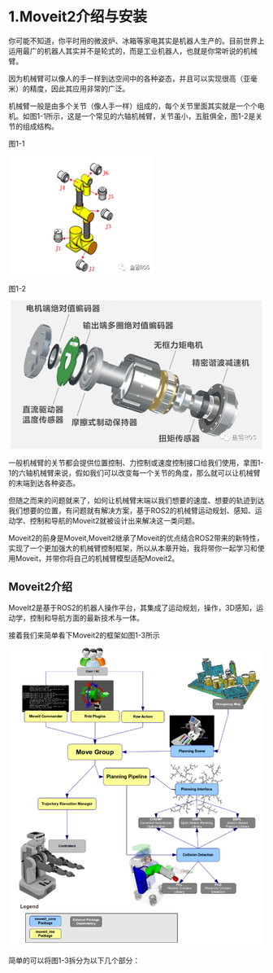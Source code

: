 # 1.Moveit2介绍与安装

你可能不知道，你平时用的微波炉、冰箱等家电其实是机器人生产的。目前世界上运用最广的机器人其实并不是轮式的，而是工业机器人，也就是你常听说的机械臂。

因为机械臂可以像人的手一样到达空间中的各种姿态，并且可以实现很高（亚毫米）的精度，因此其应用非常的广泛。

机械臂一般是由多个关节（像人手一样）组成的，每个关节里面其实就是一个个电机。如图1-1所示，这是一个常见的六轴机械臂，关节虽小，五脏俱全，图1-2是关节的组成结构。

图1-1

![图片](1.Moveit2介绍与安装/imgs/640-16566733496432.png)

图1-2

![图片](1.Moveit2介绍与安装/imgs/640.png)


一般机械臂的关节都会提供位置控制、力控制或速度控制接口给我们使用，拿图1-1的六轴机械臂来说，假如我们可以改变每一个关节的角度，那么就可以让机械臂的末端到达各种姿态。

但随之而来的问题就来了，如何让机械臂末端以我们想要的速度、想要的轨迹到达我们想要的位置，有问题就有解决方案，基于ROS2的机械臂运动规划、感知、运动学、控制和导航的Moveit2就被设计出来解决这一类问题。

Moveit2的前身是Moveit,Moveit2继承了Moveit的优点结合ROS2带来的新特性，实现了一个更加强大的机械臂控制框架，所以从本章开始，我将带你一起学习和使用Moveit，并带你将自己的机械臂模型适配Moveit2。


## Moveit2介绍

MoveIt2是基于ROS2的机器人操作平台，其集成了运动规划，操作，3D感知，运动学，控制和导航方面的最新技术与一体。

接着我们来简单看下Moveit2的框架如图1-3所示

![img](1.Moveit2介绍与安装/imgs/moveit_pipeline.png)


简单的可以将图1-3拆分为以下几个部分：
